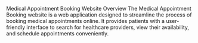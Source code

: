 Medical Appointment Booking Website
Overview
The Medical Appointment Booking website is a web application designed to streamline the process of booking medical appointments online. It provides patients with a user-friendly interface to search for healthcare providers, view their availability, and schedule appointments conveniently.
